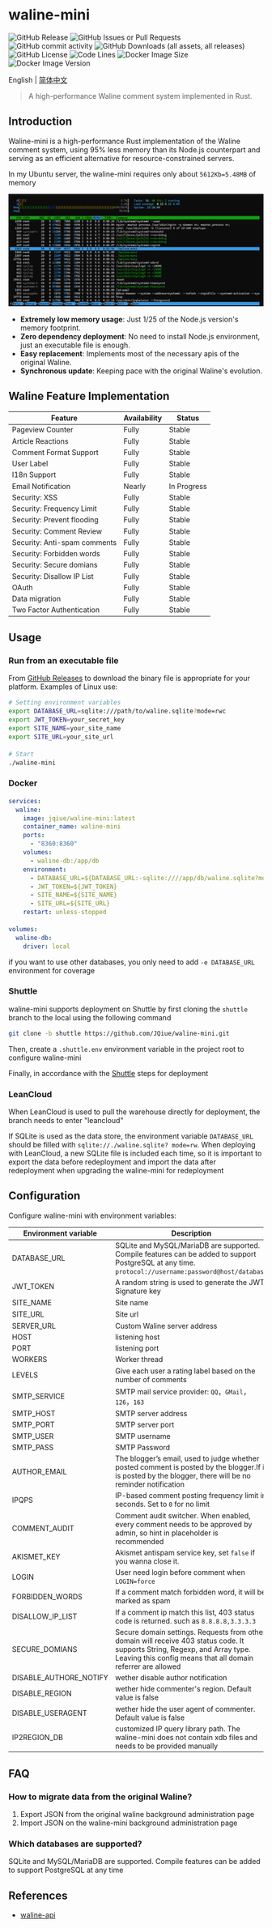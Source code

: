 # waline-mini

![GitHub Release](https://img.shields.io/github/v/release/JQiue/waline-mini)
![GitHub Issues or Pull Requests](https://img.shields.io/github/issues/JQiue/waline-mini)
![GitHub commit activity](https://img.shields.io/github/commit-activity/t/JQiue/waline-mini)
![GitHub Downloads (all assets, all releases)](https://img.shields.io/github/downloads/JQiue/waline-mini/total)
![GitHub License](https://img.shields.io/github/license/JQiue/waline-mini)
![Code Lines](https://img.shields.io/endpoint?url=https://ghloc.vercel.app/api/JQiue/waline-mini/badge?filter=.rs$)
![Docker Image Size](https://img.shields.io/docker/image-size/jqiue/waline-mini)
![Docker Image Version](https://img.shields.io/docker/v/jqiue/waline-mini?label=docker)

English | [简体中文](./README.zh-CN.md)

> A high-performance Waline comment system implemented in Rust.

## Introduction

Waline-mini is a high-performance Rust implementation of the Waline comment system, using 95% less memory than its Node.js counterpart and serving as an efficient alternative for resource-constrained servers.

In my Ubuntu server, the waline-mini requires only about `5612Kb=5.48MB` of memory

![mem](./assets/image.png)

+ **Extremely low memory usage**: Just 1/25 of the Node.js version's memory footprint.
+ **Zero dependency deployment**: No need to install Node.js environment, just an executable file is enough.
+ **Easy replacement**: Implements most of the necessary apis of the original Waline.
+ **Synchronous update**: Keeping pace with the original Waline's evolution.

## Waline Feature Implementation

| Feature                      | Availability | Status      |
| ---------------------------- | ------------ | ----------- |
| Pageview Counter             | Fully        | Stable      |
| Article Reactions            | Fully        | Stable      |
| Comment Format Support       | Fully        | Stable      |
| User Label                   | Fully        | Stable      |
| I18n Support                 | Fully        | Stable      |
| Email Notification           | Nearly       | In Progress |
| Security: XSS                | Fully        | Stable      |
| Security: Frequency Limit    | Fully        | Stable      |
| Security: Prevent flooding   | Fully        | Stable      |
| Security: Comment Review     | Fully        | Stable      |
| Security: Anti-spam comments | Fully        | Stable      |
| Security: Forbidden words    | Fully        | Stable      |
| Security: Secure domians     | Fully        | Stable      |
| Security: Disallow IP List   | Fully        | Stable      |
| OAuth                        | Fully        | Stable      |
| Data migration               | Fully        | Stable      |
| Two Factor Authentication    | Fully        | Stable      |

## Usage

### Run from an executable file

From [GitHub Releases](https://github.com/JQiue/waline-mini/releases) to download the binary file is appropriate for your platform. Examples of Linux use:

```bash
# Setting environment variables
export DATABASE_URL=sqlite:///path/to/waline.sqlite?mode=rwc
export JWT_TOKEN=your_secret_key
export SITE_NAME=your_site_name
export SITE_URL=your_site_url

# Start
./waline-mini
```

### Docker

```yml
services:
  waline:
    image: jqiue/waline-mini:latest
    container_name: waline-mini
    ports:
      - "8360:8360"
    volumes:
      - waline-db:/app/db
    environment:
      - DATABASE_URL=${DATABASE_URL:-sqlite:////app/db/waline.sqlite?mode=rwc}
      - JWT_TOKEN=${JWT_TOKEN}
      - SITE_NAME=${SITE_NAME}
      - SITE_URL=${SITE_URL}
    restart: unless-stopped

volumes:
  waline-db:
    driver: local
```

if you want to use other databases, you only need to add `-e DATABASE_URL` environment for coverage

### Shuttle

waline-mini supports deployment on Shuttle by first cloning the `shuttle` branch to the local using the following command

```sh
git clone -b shuttle https://github.com/JQiue/waline-mini.git
```

Then, create a `.shuttle.env` environment variable in the project root to configure waline-mini

Finally, in accordance with the [Shuttle](https://console.shuttle.dev/login) steps for deployment

### LeanCloud

When LeanCloud is used to pull the warehouse directly for deployment, the branch needs to enter "leancloud"

If SQLite is used as the data store, the environment variable `DATABASE_URL` should be filled with `sqlite://./waline.sqlite? mode=rw`. When deploying with LeanCloud, a new SQLite file is included each time, so it is important to export the data before redeployment and import the data after redeployment when upgrading the waline-mini for redeployment

## Configuration

Configure waline-mini with environment variables:

| Environment variable   | Description                                                                                                                                                                                 | Require | Default        |
| ---------------------- | ------------------------------------------------------------------------------------------------------------------------------------------------------------------------------------------- | ------- | -------------- |
| DATABASE_URL           | SQLite and MySQL/MariaDB are supported. Compile features can be added to support PostgreSQL at any time. `protocol://username:password@host/database`                                       | ✅       | -              |
| JWT_TOKEN              | A random string is used to generate the JWT Signature key                                                                                                                                   | ✅       | -              |
| SITE_NAME              | Site name                                                                                                                                                                                   | ✅       | -              |
| SITE_URL               | Site url                                                                                                                                                                                    | ✅       | -              |
| SERVER_URL             | Custom Waline server address                                                                                                                                                                |         | auto           |
| HOST                   | listening host                                                                                                                                                                              |         | `127.0.0.1`    |
| PORT                   | listening port                                                                                                                                                                              |         | `8360`         |
| WORKERS                | Worker thread                                                                                                                                                                               |         | `1`            |
| LEVELS                 | Give each user a rating label based on the number of comments                                                                                                                               |         | -              |
| SMTP_SERVICE           | SMTP mail service provider: `QQ`，`GMail`，`126`，`163`                                                                                                                                     |         | -              |
| SMTP_HOST              | SMTP server address                                                                                                                                                                         |         | -              |
| SMTP_PORT              | SMTP server port                                                                                                                                                                            |         | -              |
| SMTP_USER              | SMTP username                                                                                                                                                                               |         | -              |
| SMTP_PASS              | SMTP Password                                                                                                                                                                               |         | -              |
| AUTHOR_EMAIL           | The blogger’s email, used to judge whether posted comment is posted by the blogger.If it is posted by the blogger, there will be no reminder notification                                   |         | -              |
| IPQPS                  | IP-based comment posting frequency limit in seconds. Set to `0` for no limit                                                                                                                |         | `60`           |
| COMMENT_AUDIT          | Comment audit switcher. When enabled, every comment needs to be approved by admin, so hint in placeholder is recommended                                                                    |         | `false`        |
| AKISMET_KEY            | Akismet antispam service key, set `false` if you wanna close it.                                                                                                                            |         | `86fe49f5ea50` |
| LOGIN                  | User need login before comment when `LOGIN=force`                                                                                                                                           |         | `false`        |
| FORBIDDEN_WORDS        | If a comment match forbidden word, it will be marked as spam                                                                                                                                |         |                |
| DISALLOW_IP_LIST       | If a comment ip match this list, 403 status code is returned. such as `8.8.8.8,3.3.3.3`                                                                                                     |         |                |
| SECURE_DOMIANS         | Secure domain settings. Requests from other domain will receive 403 status code. It supports String, Regexp, and Array type. Leaving this config means that all domain referrer are allowed |         |                |
| DISABLE_AUTHORE_NOTIFY | wether disable author notification                                                                                                                                                          |         | `false`        |
| DISABLE_REGION         | wether hide commenter's region. Default value is false                                                                                                                                      |         | `false`        |
| DISABLE_USERAGENT      | wether hide the user agent of commenter. Default value is false                                                                                                                             |         | `false`        |
| IP2REGION_DB           | customized IP query library path. The waline-mini does not contain xdb files and needs to be provided manually                                                                              |         |                |

## FAQ

### How to migrate data from the original Waline?

1. Export JSON from the original waline background administration page
2. Import JSON on the waline-mini background administration page

### Which databases are supported?

SQLite and MySQL/MariaDB are supported. Compile features can be added to support PostgreSQL at any time

## References

+ [waline-api](https://waline.js.org/next/api/)
